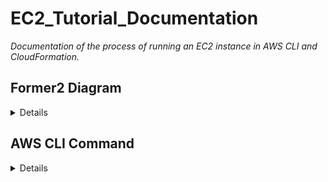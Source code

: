 # EC2_Tutorial_Documentation
*Documentation of the process of running an EC2 instance in AWS CLI and CloudFormation.*

## Former2 Diagram
<details>
![alt text](https://github.com/SkyOfSteel/EC2_Tutorial_Documentation/blob/main/EC2%20Tutorial%20Instance.png?raw=true)

The code to add an image link from the repo is:

```
![alt text](https://github.com/SkyOfSteel/EC2_Tutorial_Documentation/blob/main/EC2%20Tutorial%20Instance.png?raw=true)
```
</details>

## AWS CLI Command
<details>
```
aws ec2 run-instances --image-id ami-0453898e98046c639 --count 1 --instance-type t2.micro --key-name "EC2 Tutorial" --security-group-ids sg-0588aaba70932e8b6 --subnet-id subnet-0d8164236d978a1e5

aws ec2 create-tags --resources i-06eab29402aaf2854 --tags Key=Name,Value=Test-Instance,Key=Description,Value="This is a test instance."
```

Where **--image-id** is the standard ID for Amazon's own Amazon Linux 2 AMI.

*My AWS Configure default region is different from the region where the instance was created, so an additional command is required to list it in the console.*

```
aws --region us-east-1 ec2 describe-instances
```
</details>

## CloudFormation Template
*The file is available in the repository.*
<details>
```
AWSTemplateFormatVersion: "2010-09-09"
Metadata:
    Generator: "former2"
Description: ""
Resources:
    EC2Instance:
        Type: "AWS::EC2::Instance"
        Properties:
            ImageId: "ami-0453898e98046c639"
            InstanceType: "t2.micro"
            KeyName: "EC2 Tutorial"
            AvailabilityZone: !Sub "${AWS::Region}d"
            Tenancy: "default"
            SubnetId: "subnet-0d8164236d978a1e5"
            EbsOptimized: false
            SecurityGroupIds: 
              - "sg-0588aaba70932e8b6"
            SourceDestCheck: true
            BlockDeviceMappings: 
              - 
                DeviceName: "/dev/xvda"
                Ebs: 
                    Encrypted: false
                    VolumeSize: 8
                    SnapshotId: "snap-05e7955c47c599709"
                    VolumeType: "gp2"
                    DeleteOnTermination: true
            UserData: "IyEvYmluL2Jhc2gKIyBVc2UgdGhpcyBmb3IgeW91ciB1c2VyIGRhdGEgKHNjcmlwdCBmcm9tIHRvcCB0byBib3R0b20pCiMgaW5zdGFsbCBodHRwZCAoTGludXggMiB2ZXJzaW9uKQp5dW0gdXBkYXRlIC15Cnl1bSBpbnN0YWxsIC15IGh0dHBkCnN5c3RlbWN0bCBzdGFydCBodHRwZApzeXN0ZW1jdGwgZW5hYmxlIGh0dHBkCmVjaG8gIjxoMT5IZWxsbyBXb3JsZCBmcm9tICQoaG9zdG5hbWUgLWYpPC9oMT4iID4gL3Zhci93d3cvaHRtbC9pbmRleC5odG1s"
            Tags: 
              - 
                Key: "Description"
                Value: "This is a test instance."
              - 
                Key: "Name"
                Value: "Test-Instance"
            HibernationOptions: 
                Configured: false
            EnclaveOptions: 
                Enabled: false
```
</details>